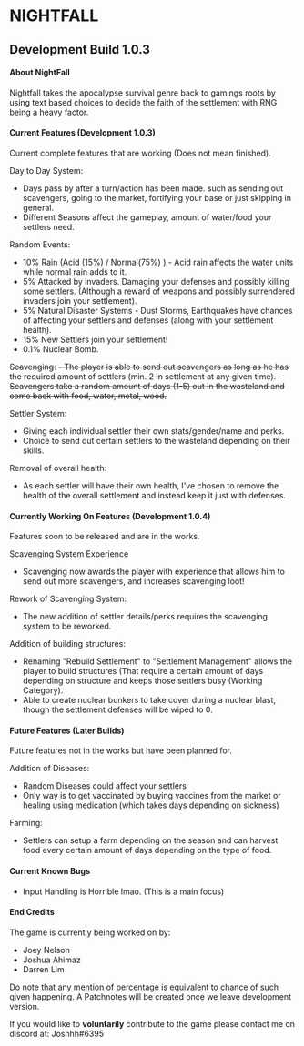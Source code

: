 # NIGHTFALL
## Development Build 1.0.3
#### About NightFall
Nightfall takes the apocalypse survival genre back to gamings roots by using text based choices to decide the faith of the settlement with RNG being a heavy factor.

#### Current Features (Development 1.0.3)
Current complete features that are working (Does not mean finished).

Day to Day System:
- Days pass by after a turn/action has been made. such as sending out scavengers, going to the market, fortifying your base or just skipping in general.
- Different Seasons affect the gameplay, amount of water/food your settlers need.

Random Events:
- 10% Rain (Acid (15%) / Normal(75%) ) - Acid rain affects the water units while normal rain adds to it.
- 5% Attacked by invaders. Damaging your defenses and possibly killing some settlers. (Although a reward of weapons and possibly surrendered invaders join your settlement).
- 5% Natural Disaster Systems - Dust Storms, Earthquakes have chances of affecting your settlers and defenses (along with your settlement health).
- 15% New Settlers join your settlement!
- 0.1% Nuclear Bomb.

~~Scavenging:~~
~~- The player is able to send out scavengers as long as he has the required amount of settlers (min. 2 in settlement at any given time).~~
~~- Scavengers take a random amount of days (1-5) out in the wasteland and come back with food, water, metal, wood.~~

Settler System:
- Giving each individual settler their own stats/gender/name and perks.
- Choice to send out certain settlers to the wasteland depending on their skills.

Removal of overall health:
- As each settler will have their own health, I've chosen to remove the health of the overall settlement and instead keep it just with defenses.

#### Currently Working On Features (Development 1.0.4)
Features soon to be released and are in the works.

Scavenging System Experience
- Scavenging now awards the player with experience that allows him to send out more scavengers, and increases scavenging loot!

Rework of Scavenging System:
- The new addition of settler details/perks requires the scavenging system to be reworked.

Addition of building structures:
- Renaming "Rebuild Settlement" to "Settlement Management" allows the player to build structures (That require a certain amount of days depending on structure and keeps those settlers busy (Working Category).
- Able to create nuclear bunkers to take cover during a nuclear blast, though the settlement defenses will be wiped to 0.

#### Future Features (Later Builds)
Future features not in the works but have been planned for.

Addition of Diseases:
- Random Diseases could affect your settlers
- Only way is to get vaccinated by buying vaccines from the market or healing using medication (which takes days depending on sickness)

Farming:
- Settlers can setup a farm depending on the season and can harvest food every certain amount of days depending on the type of food.

#### Current Known Bugs
- Input Handling is Horrible lmao. (This is a main focus)

#### End Credits
The game is currently being worked on by:
- Joey Nelson
- Joshua Ahimaz
- Darren Lim

Do note that any mention of percentage is equivalent to chance of such given happening.
A Patchnotes will be created once we leave development version.

If you would like to **voluntarily** contribute to the game please contact me on discord at: Joshhh#6395
